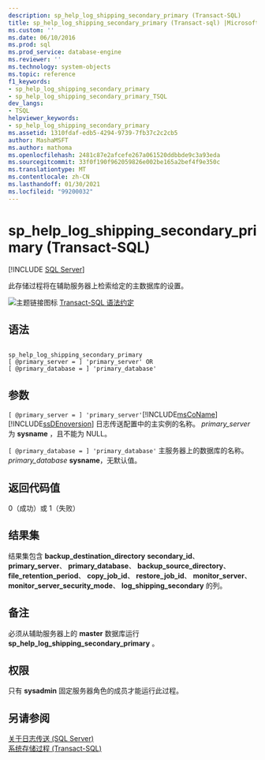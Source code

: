 ```yaml
---
description: sp_help_log_shipping_secondary_primary (Transact-SQL)
title: sp_help_log_shipping_secondary_primary (Transact-sql) |Microsoft Docs
ms.custom: ''
ms.date: 06/10/2016
ms.prod: sql
ms.prod_service: database-engine
ms.reviewer: ''
ms.technology: system-objects
ms.topic: reference
f1_keywords:
- sp_help_log_shipping_secondary_primary
- sp_help_log_shipping_secondary_primary_TSQL
dev_langs:
- TSQL
helpviewer_keywords:
- sp_help_log_shipping_secondary_primary
ms.assetid: 1310fdaf-edb5-4294-9739-7fb37c2c2cb5
author: MashaMSFT
ms.author: mathoma
ms.openlocfilehash: 2481c87e2afcefe267a061520ddbbde9c3a93eda
ms.sourcegitcommit: 33f0f190f962059826e002be165a2bef4f9e350c
ms.translationtype: MT
ms.contentlocale: zh-CN
ms.lasthandoff: 01/30/2021
ms.locfileid: "99200032"
---
```

# <a name="sp_help_log_shipping_secondary_primary-transact-sql"></a>sp_help_log_shipping_secondary_primary (Transact-SQL)
[!INCLUDE [SQL Server](../../includes/applies-to-version/sqlserver.md)]

  此存储过程将在辅助服务器上检索给定的主数据库的设置。  
  
 ![主题链接图标](../../database-engine/configure-windows/media/topic-link.gif "“主题链接”图标") [Transact-SQL 语法约定](../../t-sql/language-elements/transact-sql-syntax-conventions-transact-sql.md)  
  
## <a name="syntax"></a>语法  
  
```  
  
sp_help_log_shipping_secondary_primary  
[ @primary_server = ] 'primary_server' OR  
[ @primary_database = ] 'primary_database'  
```  
  
## <a name="arguments"></a>参数  
`[ @primary_server = ] 'primary_server'`[!INCLUDE[msCoName](../../includes/msconame-md.md)] [!INCLUDE[ssDEnoversion](../../includes/ssdenoversion-md.md)] 日志传送配置中的主实例的名称。 *primary_server* 为 **sysname** ，且不能为 NULL。  
  
`[ @primary_database = ] 'primary_database'` 主服务器上的数据库的名称。 *primary_database* **sysname**，无默认值。  
  
## <a name="return-code-values"></a>返回代码值  
 0（成功）或 1（失败）  
  
## <a name="result-sets"></a>结果集  
 结果集包含 **backup_destination_directory** **secondary_id**、 **primary_server**、 **primary_database**、 **backup_source_directory**、 **file_retention_period**、 **copy_job_id**、 **restore_job_id**、 **monitor_server**、 **monitor_server_security_mode**、 **log_shipping_secondary** 的列。  
  
## <a name="remarks"></a>备注  
 必须从辅助服务器上的 **master** 数据库运行 **sp_help_log_shipping_secondary_primary** 。  
  
## <a name="permissions"></a>权限  
 只有 **sysadmin** 固定服务器角色的成员才能运行此过程。  
  
## <a name="see-also"></a>另请参阅  
 [关于日志传送 (SQL Server)](../../database-engine/log-shipping/about-log-shipping-sql-server.md)   
 [系统存储过程 (Transact-SQL)](../../relational-databases/system-stored-procedures/system-stored-procedures-transact-sql.md)  
  
  

